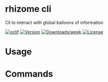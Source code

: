 rhizome cli
=======

Cli to interact with global balloons of information

[![oclif](https://img.shields.io/badge/cli-oclif-brightgreen.svg)](https://oclif.io)
[![Version](https://img.shields.io/npm/v/bakOsFs.svg)](https://npmjs.org/package/bakOsFs)
[![Downloads/week](https://img.shields.io/npm/dw/bakOsFs.svg)](https://npmjs.org/package/bakOsFs)
[![License](https://img.shields.io/npm/l/bakOsFs.svg)](https://github.com/scmilee/filesystemprototype/bakOsFs/blob/master/package.json)

<!-- toc -->
# Usage
<!-- usage -->
# Commands
<!-- commands -->
